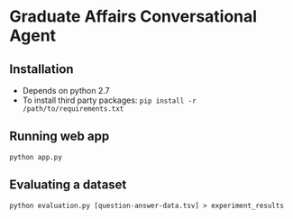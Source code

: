 # Graduate Affairs Conversational Agent

## Installation
* Depends on python 2.7
* To install third party packages: `pip install -r /path/to/requirements.txt`

## Running web app
`python app.py`

## Evaluating a dataset
`python evaluation.py [question-answer-data.tsv] > experiment_results`



